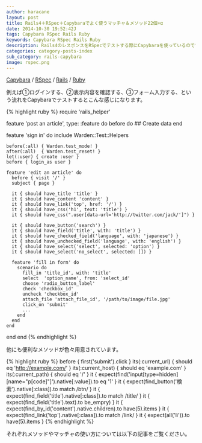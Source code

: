 ```yaml
---
author: haracane
layout: post
title: Rails4＋RSpec＋Capybaraでよく使うマッチャ＆メソッド22個+α
date: 2014-10-30 19:52:42J
tags: Capybara RSpec Rails Ruby
keywords: Capybara RSpec Rails Ruby
description: Rails4のレスポンスをRSpecでテストする際にCapybaraを使っているのですが、マッチャやメソッドの使い方を調べることが多いのでまとめてみました。
categories: category-posts-index
sub_category: rails-capybara
image: rspec.png
---
```

[Capybara](/tags/capybara/) / [RSpec](/tags/rspec/) / [Rails](/tags/rails/) / [Ruby](/tags/ruby/)

例えば①ログインする、②表示内容を確認する、③フォーム入力する、という流れをCapybaraでテストするとこんな感じになります。

{% highlight ruby %}
require 'rails_helper'

feature 'post an article', type: :feature do
  before do
    ## Create data
  end

  feature 'sign in' do
    include Warden::Test::Helpers

    before(:all) { Warden.test_mode! }
    after(:all)  { Warden.test_reset! }
    let(:user) { create :user }
    before { login_as user }

    feature 'edit an article' do
      before { visit '/' }
      subject { page }

      it { should have_title 'title' }
      it { should have_content 'content' }
      it { should have_link('top', href: '/') }
      it { should have_css('h1', text: 'title') }
      it { should have_css(".user[data-url='http://twitter.com/jack/']") }

      it { should have_button('search') }
      it { should have_field('title', with: 'title') }
      it { should have_checked_field('language', with: 'japanese') }
      it { should have_unchecked_field('language', with: 'english') }
      it { should have_select('select', selected: 'option') }
      it { should have_select('no_select', selected: []) }

      feature 'fill in form' do
        scenario do
          fill_in 'title_id', with: 'title'
          select  'option_name', from: 'select_id'
          choose 'radio_button_label'
          check 'checkbox_id'
          uncheck 'checkbox_id'
          attach_file 'attach_file_id', '/path/to/image/file.jpg'
          click_on 'submit'
          ...
        end
      end
    end
  end
end
{% endhighlight %}

他にも便利なメソッドが色々用意されています。

{% highlight ruby %}
before { first('submit').click }
its(:current_url) { should eq 'http://example.com/' }
its(:current_host) { should eq 'example.com' }
its(:current_path) { should eq '/' }
it { expect(find('input[type=hidden][name="p[code]"]').native[:value]).to eq '1' }
it { expect(find_button('検索').native[:class]).to match /btn/ }
it { expect(find_field('title').native[:class]).to match /title/ }
it { expect(find_field('title').text).to be_empry) }
it { expect(find_by_id('content').native.children).to have(5).items }
it { expect(find_link('top').native[:class]).to match /link/ }
it { expect(all('li')).to have(5).items }
{% endhighlight %}

それぞれメソッドやマッチャの使い方については以下の記事をご覧ください。

